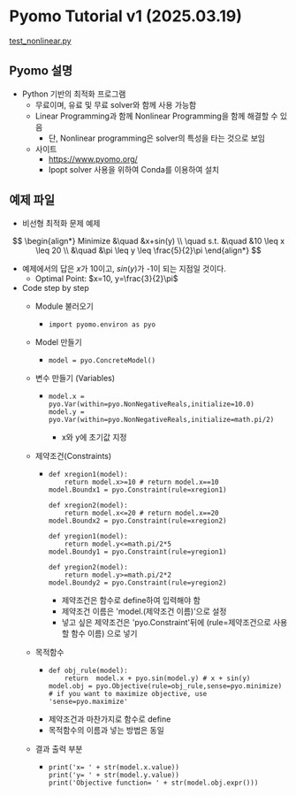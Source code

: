 # Pyomo Tutorial v1 (2025.03.19) 

[test_nonlinear.py](./test_nonlinear.py)

## Pyomo 설명 

- Python 기반의 최적화 프로그램
  - 무료이며, 유료 및 무료 solver와 함께 사용 가능함
  - Linear Programming과 함께 Nonlinear Programming을 함께 해결할 수 있음
    - 단, Nonlinear programming은 solver의 특성을 타는 것으로 보임
  - 사이트
    - https://www.pyomo.org/
    - Ipopt solver 사용을 위하여 Conda를 이용하여 설치

## 예제 파일
- 비선형 최적화 문제 예제

$$
\begin{align*}
Minimize &\quad &x+sin(y) \\
\quad s.t. &\quad  &10 \leq x \leq 20 \\
&\quad &\pi \leq y \leq \frac{5}{2}\pi
\end{align*}
$$

  - 예제에서의 답은 $x$가 10이고, $sin(y)$가 -1이 되는 지점일 것이다.
    - Optimal Point: $x=10, y=\frac{3}{2}\pi$
- Code step by step
  - Module 불러오기
    - ```
      import pyomo.environ as pyo 
      ```
  - Model 만들기
    - ```
      model = pyo.ConcreteModel()
      ```
  - 변수 만들기 (Variables)
    - ```
      model.x = pyo.Var(within=pyo.NonNegativeReals,initialize=10.0)
      model.y = pyo.Var(within=pyo.NonNegativeReals,initialize=math.pi/2)
      ```
      - x와 y에 초기값 지정
  - 제약조건(Constraints)
    - ```
      def xregion1(model):
          return model.x>=10 # return model.x==10
      model.Boundx1 = pyo.Constraint(rule=xregion1)

      def xregion2(model):
          return model.x<=20 # return model.x==20
      model.Boundx2 = pyo.Constraint(rule=xregion2)

      def yregion1(model):
          return model.y<=math.pi/2*5
      model.Boundy1 = pyo.Constraint(rule=yregion1)

      def yregion2(model):
          return model.y>=math.pi/2*2
      model.Boundy2 = pyo.Constraint(rule=yregion2)
      ```
      - 제약조건은 함수로 define하여 입력해야 함
      - 제약조건 이름은 'model.(제약조건 이름)'으로 설정
      - 넣고 싶은 제약조건은 'pyo.Constraint'뒤에 (rule=제약조건으로 사용할 함수 이름) 으로 넣기
  - 목적함수
    - ```
      def obj_rule(model):                                        
          return  model.x + pyo.sin(model.y) # x + sin(y)
      model.obj = pyo.Objective(rule=obj_rule,sense=pyo.minimize) # if you want to maximize objective, use 'sense=pyo.maximize'
      ```
    - 제약조건과 마찬가지로 함수로 define
    - 목적함수의 이름과 넣는 방법은 동일

  - 결과 출력 부분
    - ```
      print('x= ' + str(model.x.value))
      print('y= ' + str(model.y.value))
      print('Objective function= ' + str(model.obj.expr()))
      ```